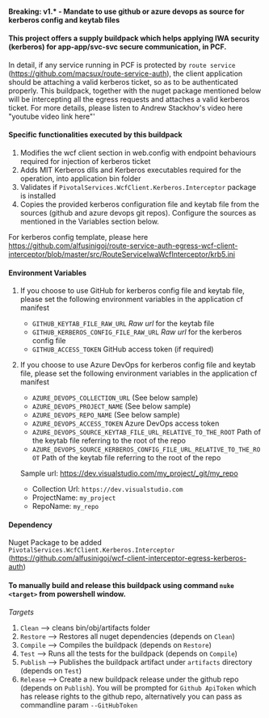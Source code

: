 #### Breaking: v1.* - Mandate to use github or azure devops as source for kerberos config and keytab files

#### This project offers a supply buildpack which helps applying IWA security (kerberos) for app-app/svc-svc secure communication, in PCF. 

In detail, if any service running in PCF is protected by `route service` (https://github.com/macsux/route-service-auth), the client application should be attaching a valid kerberos ticket, so as to be authenticated properly. This buildpack, together with the nuget package mentioned below will be intercepting all the egress requests and attaches a valid kerberos ticket. For more details, please listen to Andrew Stackhov's video here "youtube video link here"'

#### Specific functionalities executed by this buildpack

  1. Modifies the wcf client section in web.config with endpoint behaviours required for injection of kerberos ticket
  2. Adds MIT Kerberos dlls and Kerberos executables required for the operation, into application bin folder
  3. Validates if `PivotalServices.WcfClient.Kerberos.Interceptor` package is installed
  4. Copies the provided kerberos configuration file and keytab file from the sources (github and azure devops git repos). Configure the sources as mentioned in the Variables section below.

For kerberos config template, please here https://github.com/alfusinigoj/route-service-auth-egress-wcf-client-interceptor/blob/master/src/RouteServiceIwaWcfInterceptor/krb5.ini

#### Environment Variables
  1. If you choose to use GitHub for kerberos config file and keytab file, please set the following environment variables in the application cf manifest
	 - `GITHUB_KEYTAB_FILE_RAW_URL` *Raw url* for the keytab file
	 - `GITHUB_KERBEROS_CONFIG_FILE_RAW_URL` *Raw url* for the kerberos config file
	 - `GITHUB_ACCESS_TOKEN` GitHub access token (if required)

  2. If you choose to use Azure DevOps for kerberos config file and keytab file, please set the following environment variables in the application cf manifest
	 - `AZURE_DEVOPS_COLLECTION_URL` (See below sample)
	 - `AZURE_DEVOPS_PROJECT_NAME` (See below sample)
	 - `AZURE_DEVOPS_REPO_NAME` (See below sample)
	 - `AZURE_DEVOPS_ACCESS_TOKEN` Azure DevOps access token
	 - `AZURE_DEVOPS_SOURCE_KEYTAB_FILE_URL_RELATIVE_TO_THE_ROOT` Path of the keytab file referring to the root of the repo
	 - `AZURE_DEVOPS_SOURCE_KERBEROS_CONFIG_FILE_URL_RELATIVE_TO_THE_ROOT` Path of the keytab file referring to the root of the repo

	 Sample url: https://dev.visualstudio.com/my_project/_git/my_repo 
		- Collection Url: `https://dev.visualstudio.com`
		- ProjectName: `my_project`
		- RepoName: `my_repo`

#### Dependency
Nuget Package to be added `PivotalServices.WcfClient.Kerberos.Interceptor` (https://github.com/alfusinigoj/wcf-client-interceptor-egress-kerberos-auth)

#### To manually build and release this buildpack using command `nuke <target>` from powershell window.
*Targets*
  1. `Clean`    --> cleans bin/obj/artifacts folder
  2. `Restore`  --> Restores all nuget dependencies (depends on `Clean`)
  3. `Compile`  --> Compiles the buildpack (depends on `Restore`)
  4. `Test`     --> Runs all the tests for the buildpack (depends on `Compile`)
  5. `Publish`  --> Publishes the buildpack artifact under `artifacts` directory (depends on `Test`)
  6. `Release`  --> Create a new buildpack release under the github repo (depends on `Publish`). You will be prompted for `Github ApiToken` which has release rights to the github repo, alternatively you can pass as commandline param `--GitHubToken`
